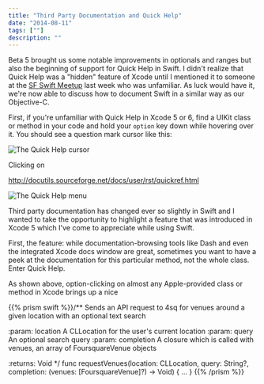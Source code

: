 ```yaml
---
title: "Third Party Documentation and Quick Help"
date: "2014-08-11"
tags: [""]
description: ""
---
```

Beta 5 brought us some notable improvements in optionals and ranges but also the beginning of support for Quick Help in Swift. I didn't realize that Quick Help was a "hidden" feature of Xcode until I mentioned it to someone at the [SF Swift Meetup](www.meetup.com/San-Francisco-SWIFT-developers/) last week who was unfamiliar. As luck would have it, we're now able to discuss how to document Swift in a similar way as our Objective-C.

First, if you're unfamiliar with Quick Help in Xcode 5 or 6, find a UIKit class or method in your code and hold your `option` key down while hovering over it. You should see a question mark cursor like this:

![The Quick Help cursor](/images/quickhelp-cursor.jpg)

Clicking on 

http://docutils.sourceforge.net/docs/user/rst/quickref.html


![The Quick Help menu](/images/quickhelp-menu.jpg)

Third party documentation has changed ever so slightly in Swift and I wanted to take the opportunity to highlight a feature that was introduced in Xcode 5 which I've come to appreciate while using Swift.

First, the feature: while documentation-browsing tools like Dash and even the integrated Xcode docs window are great, sometimes you want to have a peek at the documentation for this particular method, not the whole class. Enter Quick Help.

As shown above, option-clicking on almost any Apple-provided class or method in Xcode brings up a nice 

{{% prism swift %}}/**
Sends an API request to 4sq for venues around a given location with an optional text search

:param: location    A CLLocation for the user's current location
:param: query       An optional search query
:param: completion A closure which is called with venues, an array of FoursquareVenue objects

:returns: Void
*/
func requestVenues(location: CLLocation, query: String?, completion: (venues: [FoursquareVenue]?) -> Void) { … }
{{% /prism %}}